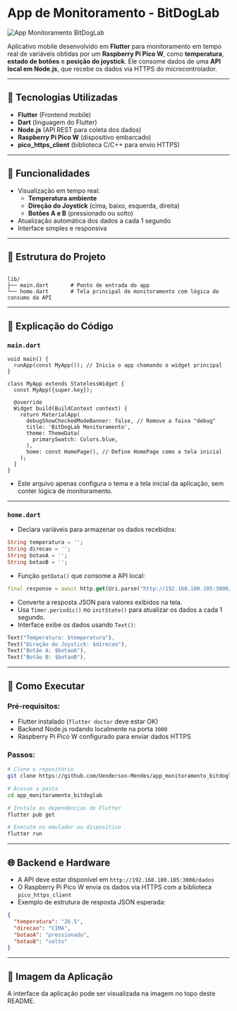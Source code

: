 


# App de Monitoramento - BitDogLab

![App Monitoramento BitDogLab](https://drive.google.com/uc?export=view&id=1KYW2uizXd-RLCiOwLvnLJaGI7kOdM0PW)

Aplicativo mobile desenvolvido em **Flutter** para monitoramento em tempo real de variáveis obtidas por um **Raspberry Pi Pico W**, como **temperatura**, **estado de botões** e **posição do joystick**. Ele consome dados de uma **API local em Node.js**, que recebe os dados via HTTPS do microcontrolador.

---

## 🚀 Tecnologias Utilizadas

- **Flutter** (Frontend mobile)
- **Dart** (linguagem do Flutter)
- **Node.js** (API REST para coleta dos dados)
- **Raspberry Pi Pico W** (dispositivo embarcado)
- **pico_https_client** (biblioteca C/C++ para envio HTTPS)

---

## 📱 Funcionalidades

- Visualização em tempo real:
  - **Temperatura ambiente**
  - **Direção do Joystick** (cima, baixo, esquerda, direita)
  - **Botões A e B** (pressionado ou solto)
- Atualização automática dos dados a cada 1 segundo
- Interface simples e responsiva

---

## 📁 Estrutura do Projeto

```

lib/
├── main.dart       # Ponto de entrada do app
└── home.dart       # Tela principal de monitoramento com lógica de consumo da API

````

---

## 🧠 Explicação do Código

### `main.dart`

```
void main() {
  runApp(const MyApp()); // Inicia o app chamando o widget principal
}

class MyApp extends StatelessWidget {
  const MyApp({super.key});

  @override
  Widget build(BuildContext context) {
    return MaterialApp(
      debugShowCheckedModeBanner: false, // Remove a faixa "debug"
      title: 'BitDogLab Monitoramento',
      theme: ThemeData(
        primarySwatch: Colors.blue,
      ),
      home: const HomePage(), // Define HomePage como a tela inicial
    );
  }
}
````

* Este arquivo apenas configura o tema e a tela inicial da aplicação, sem conter lógica de monitoramento.

---

### `home.dart`

* Declara variáveis para armazenar os dados recebidos:

```dart
String temperatura = '';
String direcao = '';
String botaoA = '';
String botaoB = '';
```

* Função `getData()` que consome a API local:

```dart
final response = await http.get(Uri.parse("http://192.168.100.105:3000/dados"));
```

* Converte a resposta JSON para valores exibidos na tela.
* Usa `Timer.periodic()` no `initState()` para atualizar os dados a cada 1 segundo.
* Interface exibe os dados usando `Text()`:

```dart
Text("Temperatura: $temperatura"),
Text("Direção do Joystick: $direcao"),
Text("Botão A: $botaoA"),
Text("Botão B: $botaoB"),
```

---

## 🧪 Como Executar

### Pré-requisitos:

* Flutter instalado (`flutter doctor` deve estar OK)
* Backend Node.js rodando localmente na porta `3000`
* Raspberry Pi Pico W configurado para enviar dados HTTPS

### Passos:

```bash
# Clone o repositório
git clone https://github.com/Uenderson-Mendes/app_monitoramento_bitdoglab

# Acesse a pasta
cd app_monitoramento_bitdoglab

# Instale as dependências do Flutter
flutter pub get

# Execute no emulador ou dispositivo
flutter run
```

---

## 🌐 Backend e Hardware

* A API deve estar disponível em `http://192.168.100.105:3000/dados`
* O Raspberry Pi Pico W envia os dados via HTTPS com a biblioteca `pico_https_client`
* Exemplo de estrutura de resposta JSON esperada:

```json
{
  "temperatura": "26.5",
  "direcao": "CIMA",
  "botaoA": "pressionado",
  "botaoB": "solto"
}
```

---

## 📸 Imagem da Aplicação

A interface da aplicação pode ser visualizada na imagem no topo deste README.


